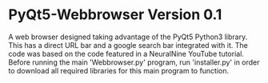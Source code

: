 # PyQt5-Webbrowser Version 0.1
A web browser designed taking advantage of the PyQt5 Python3 library. This has a direct URL bar and a google search bar integrated with it. The code was based on the code featured in a NeuralNine YouTube tutorial.
Before running the main 'Webbrowser.py' program, run 'installer.py' in order to download all required libraries for this main program to function.
